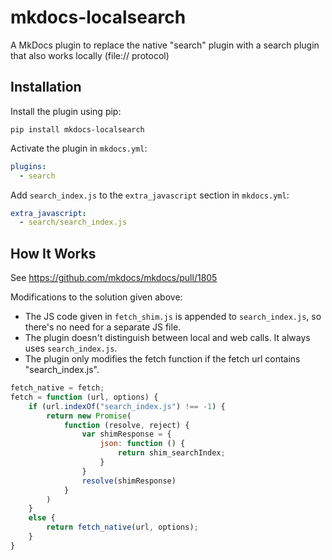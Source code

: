 # mkdocs-localsearch

A MkDocs plugin to replace the native "search" plugin with a search plugin that also works locally (file:// protocol)

## Installation

Install the plugin using pip:

`pip install mkdocs-localsearch`

Activate the plugin in `mkdocs.yml`:
```yaml
plugins:
  - search
```

Add `search_index.js` to the `extra_javascript` section in `mkdocs.yml`:
```yaml
extra_javascript:
  - search/search_index.js
```

## How It Works

See https://github.com/mkdocs/mkdocs/pull/1805

Modifications to the solution given above:

- The JS code given in `fetch_shim.js` is appended to `search_index.js`, so there's no need for a separate JS file.
- The plugin doesn't distinguish between local and web calls. It always uses `search_index.js`.
- The plugin only modifies the fetch function if the fetch url contains "search_index.js".

```javascript
fetch_native = fetch;
fetch = function (url, options) {
    if (url.indexOf("search_index.js") !== -1) {
        return new Promise(
            function (resolve, reject) {
                var shimResponse = {
                    json: function () {
                        return shim_searchIndex;
                    }
                }
                resolve(shimResponse)
            }
        )
    }
    else {
        return fetch_native(url, options);
    }
}
```
